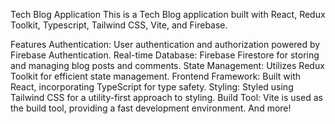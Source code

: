 Tech Blog Application
This is a Tech Blog application built with React, Redux Toolkit, Typescript, Tailwind CSS, Vite, and Firebase.

Features
Authentication: User authentication and authorization powered by Firebase Authentication.
Real-time Database: Firebase Firestore for storing and managing blog posts and comments.
State Management: Utilizes Redux Toolkit for efficient state management.
Frontend Framework: Built with React, incorporating TypeScript for type safety.
Styling: Styled using Tailwind CSS for a utility-first approach to styling.
Build Tool: Vite is used as the build tool, providing a fast development environment.
And more!
